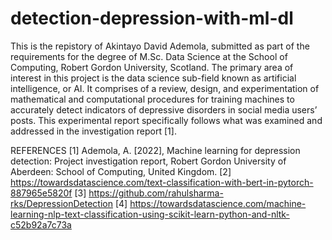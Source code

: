 # detection-depression-with-ml-dl

This is the repistory of Akintayo David Ademola, submitted as part of the requirements for the degree of M.Sc. Data Science at the School of Computing, Robert Gordon University, Scotland. The primary area of interest in this project is the data science sub-field known as artificial intelligence, or AI.
It comprises of a review, design, and experimentation of mathematical and computational procedures for training machines to accurately detect indicators of depressive disorders in social media users’ posts. This experimental report specifically follows what was examined and addressed in the investigation report 
[1]. 

REFERENCES
[1] Ademola, A. [2022], Machine learning for depression detection: Project investigation report,
Robert Gordon University of Aberdeen: School of Computing, United Kingdom.
[2] https://towardsdatascience.com/text-classification-with-bert-in-pytorch-887965e5820f
[3] https://github.com/rahulsharma-rks/DepressionDetection
[4] https://towardsdatascience.com/machine-learning-nlp-text-classification-using-scikit-learn-python-and-nltk-c52b92a7c73a
